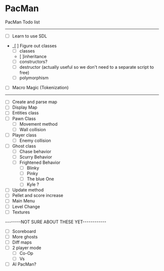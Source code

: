 # PacMan
PacMan Todo list

-------------------------

- [ ] Learn to use SDL
- _[ ] Figure out classes
    - [ ] classes
    - [ ]inheritance
    - [ ] constructors?
    - [ ] destructor (actually useful so we don't need to a separate script to free)
    - [ ] polymorphism
- [ ] Macro Magic (Tokenization)
-------------------------

- [ ] Create and parse map
- [ ] Display Map
- [ ] Entities class
- [ ] Pawn Class
    - [ ] Movement method
    - [ ] Wall collision
- [ ] Player class
    - [ ] Enemy collision
- [ ] Ghost class
    - [ ] Chase behavior
    - [ ] Scurry Behavior
    - [ ] Frightened Behavior
        - [ ] Blinky
        - [ ] Pinky
        - [ ]  The blue One
        - [ ] Kyle ?
- [ ] Update method
- [ ] Pellet and score increase
- [ ] Main Menu
- [ ] Level Change
- [ ] Textures

--------NOT SURE ABOUT THESE YET------------
- [ ] Scoreboard
- [ ] More ghosts
- [ ] Diff maps
- [ ] 2 player mode
    - [ ] Co-Op
    - [ ] Vs
- [ ] AI PacMan?

